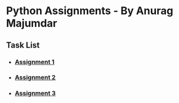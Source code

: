 # Python Assignments - By Anurag Majumdar

## Task List
* ### [Assignment 1](https://github.com/Anurag-Zel/Python_Projects/tree/main/assignment1) 

* ### [Assignment 2](https://github.com/Anurag-Zel/Python_Projects/tree/main/assignment2)

* ### [Assignment 3](https://github.com/Anurag-Zel/Python_Projects/tree/main/assignment3)